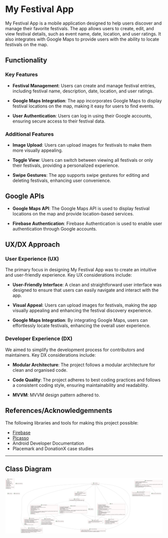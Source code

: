 # My Festival App

My Festival App is a mobile application designed to help users discover and manage their favorite festivals. The app allows users to create, edit, and view festival details, such as event name, date, location, and user ratings. It also integrates with Google Maps to provide users with the ability to locate festivals on the map.

## Functionality

### Key Features

- **Festival Management**: Users can create and manage festival entries, including festival name, description, date, location, and user ratings.

- **Google Maps Integration**: The app incorporates Google Maps to display festival locations on the map, making it easy for users to find events.

- **User Authentication**: Users can log in using their Google accounts, ensuring secure access to their festival data.

### Additional Features

- **Image Upload**: Users can upload images for festivals to make them more visually appealing.

- **Toggle View**: Users can switch between viewing all festivals or only their festivals, providing a personalized experience.

- **Swipe Gestures**: The app supports swipe gestures for editing and deleting festivals, enhancing user convenience.

## Google APIs

- **Google Maps API**: The Google Maps API is used to display festival locations on the map and provide location-based services.

- **Firebase Authentication**: Firebase Authentication is used to enable user authentication through Google accounts.

## UX/DX Approach

### User Experience (UX)

The primary focus in designing My Festival App was to create an intuitive and user-friendly experience. Key UX considerations include:

- **User-Friendly Interface**: A clean and straightforward user interface was designed to ensure that users can easily navigate and interact with the app.

- **Visual Appeal**: Users can upload images for festivals, making the app visually appealing and enhancing the festival discovery experience.

- **Google Maps Integration**: By integrating Google Maps, users can effortlessly locate festivals, enhancing the overall user experience.

### Developer Experience (DX)

We aimed to simplify the development process for contributors and maintainers. Key DX considerations include:

- **Modular Architecture**: The project follows a modular architecture for clean and organised code.

- **Code Quality**: The project adheres to best coding practices and follows a consistent coding style, ensuring maintainability and readability.

- **MVVM**: MVVM design pattern adhered to.



## References/Acknowledgemnents

 The following libraries and tools for making this project possible:

- [Firebase](https://firebase.google.com/)
- [Picasso](https://square.github.io/picasso/)
- Android Developer Documentation
- Placemark and DonationX case studies

---
## Class Diagram

![Class Diagram](myfestivaluml.png)
